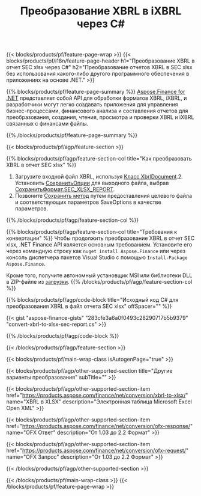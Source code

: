 ﻿---
title: Преобразование XBRL в iXBRL через C#
description: Пример кода для преобразования XBRL в отчет SEC xlsx C#. Используйте пример кода API для пакетного преобразования файлов XBRL в отчет SEC xlsx в приложениях на основе .NET. 
url: /ru/net/conversion/xbrl-to-sec-xlsx-report/
family: finance
platformtag: net
feature: convert
informat: XBRL
outformat: XLSX
otherformats: HTML
---
{{< blocks/products/pf/feature-page-wrap >}}
{{< blocks/products/pf/i18n/feature-page-header h1="Преобразование XBRL в отчет SEC xlsx через C#" h2="Преобразование отчетов XBRL в SEC xlsx без использования какого-либо другого программного обеспечения в приложениях на основе .NET." >}}

{{% blocks/products/pf/feature-page-summary %}}
[Aspose.Finance for .NET](https://products.aspose.com/finance/net/) представляет собой API для обработки форматов XBRL, iXBRL, и разработчики могут легко создавать приложения для управления бизнес-процессами, финансового анализа и составления отчетов для преобразования, создания, чтения, просмотра и проверки XBRL и iXBRL связанных с финансами файлы. 

{{% /blocks/products/pf/feature-page-summary %}}

{{< blocks/products/pf/agp/feature-section >}}

{{% blocks/products/pf/agp/feature-section-col title="Как преобразовать XBRL в отчет SEC xlsx" %}}
1. Загрузите входной файл XBRL, используя [Класс XbrlDocument](https://apireference.aspose.com/finance/net/aspose.finance.xbrl/xbrldocument).2. Установить [СохранитьОпции](https://apireference.aspose.com/finance/net/aspose.finance.xbrl/saveoptions) для выходного файла, выбрав [СохранитьФормат.SEC_XLSX_REPORT](https://apireference.aspose.com/finance/net/aspose.finance.xbrl/saveformat).
3. Позвоните [Сохранить метод](https://apireference.aspose.com/finance/net/aspose.finance.xbrl.xbrldocument/save/methods/2) путем предоставления целевого файла и соответствующих параметров SaveOptions в качестве параметров.

{{% /blocks/products/pf/agp/feature-section-col %}}

{{% blocks/products/pf/agp/feature-section-col title="Требования к конвертации" %}}
Чтобы продолжить преобразование XBRL в отчет SEC xlsx, .NET Finance API является основным требованием. Установите его через командную строку как ```nuget install Aspose.Finance``` или через консоль диспетчера пакетов Visual Studio с помощью ```Install-Package Aspose.Finance```.

Кроме того, получите автономный установщик MSI или библиотеки DLL в ZIP-файле из [загрузки](https://downloads.aspose.com/finance/net).
{{% /blocks/products/pf/agp/feature-section-col %}}

{{% blocks/products/pf/agp/code-block title="Исходный код C# для преобразования XBRL в файл отчета SEC xlsx" offSpacer="" %}}

{{< gist "aspose-finance-gists" "283cfe3a6a0f0493c28290717b5b9379" "convert-xbrl-to-xlsx-sec-report.cs" >}}

{{% /blocks/products/pf/agp/code-block %}}

{{< /blocks/products/pf/agp/feature-section >}}

{{< blocks/products/pf/main-wrap-class isAutogenPage="true" >}}

{{< blocks/products/pf/agp/other-supported-section title="Другие варианты преобразования" subTitle="" >}}

{{< blocks/products/pf/agp/other-supported-section-item href="https://products.aspose.com/finance/net/conversion/xbrl-to-xlsx/" name="XBRL в XLSX" description="Электронная таблица Microsoft Excel Open XML" >}}

{{< blocks/products/pf/agp/other-supported-section-item href="https://products.aspose.com/finance/net/conversion/ofx-response/" name="OFX Ответ" description="От 1.03 до 2.2 Формат" >}}

{{< blocks/products/pf/agp/other-supported-section-item href="https://products.aspose.com/finance/net/conversion/ofx-request/" name="OFX Запрос" description="От 1.03 до 2.2 Формат" >}}

{{< /blocks/products/pf/agp/other-supported-section >}}

{{< /blocks/products/pf/main-wrap-class >}}
{{< /blocks/products/pf/feature-page-wrap >}}
